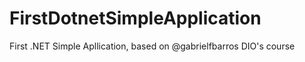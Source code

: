 # FirstDotnetSimpleApplication
First .NET Simple Apllication, based on @gabrielfbarros DIO's course
